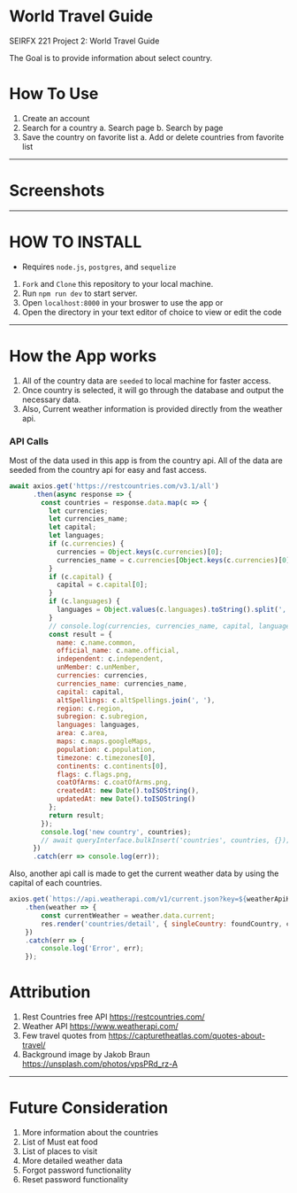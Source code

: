 # World Travel Guide

SEIRFX 221 Project 2: World Travel Guide

The Goal is to provide information about select country.

# How To Use

1. Create an account
2. Search for a country
    a. Search page
    b. Search by page
3. Save the country on favorite list 
    a. Add or delete countries from favorite list
    
<hr />

# Screenshots


<hr />

# HOW TO INSTALL

* Requires `node.js`, `postgres`, and `sequelize`
1. `Fork` and `Clone` this repository to your local machine.
2. Run `npm run dev` to start server.
3. Open `localhost:8000` in your broswer to use the app or 
4. Open the directory in your text editor of choice to view or edit the code

<hr />

# How the App works

1. All of the country data are `seeded` to local machine for faster access.
2. Once country is selected, it will go through the database and output the necessary data.
3. Also, Current weather information is provided directly from the weather api.

### API Calls
Most of the data used in this app is from the country api.  All of the data are seeded from the country api for easy and fast access.

```javascript
await axios.get('https://restcountries.com/v3.1/all')
      .then(async response => {
        const countries = response.data.map(c => {
          let currencies;
          let currencies_name;
          let capital;
          let languages;
          if (c.currencies) {
            currencies = Object.keys(c.currencies)[0];
            currencies_name = c.currencies[Object.keys(c.currencies)[0]].name;
          }
          if (c.capital) {
            capital = c.capital[0];
          }
          if (c.languages) {
            languages = Object.values(c.languages).toString().split(',').join(', ');
          }
          // console.log(currencies, currencies_name, capital, languages);
          const result = {
            name: c.name.common,
            official_name: c.name.official,
            independent: c.independent,
            unMember: c.unMember,
            currencies: currencies,
            currencies_name: currencies_name,
            capital: capital,
            altSpellings: c.altSpellings.join(', '),
            region: c.region,
            subregion: c.subregion,
            languages: languages,
            area: c.area,
            maps: c.maps.googleMaps,
            population: c.population,
            timezone: c.timezones[0],
            continents: c.continents[0],
            flags: c.flags.png,
            coatOfArms: c.coatOfArms.png,
            createdAt: new Date().toISOString(),
            updatedAt: new Date().toISOString()
          };
          return result;
        });
        console.log('new country', countries);
        // await queryInterface.bulkInsert('countries', countries, {});
      })
      .catch(err => console.log(err));
```

Also, another api call is made to get the current weather data by using the capital of each countries.
```javascript
axios.get(`https://api.weatherapi.com/v1/current.json?key=${weatherApiKey}&q=${foundCountry.capital}&aqi=no`)
    .then(weather => {
        const currentWeather = weather.data.current;
        res.render('countries/detail', { singleCountry: foundCountry, currentWeather });
    })
    .catch(err => {
        console.log('Error', err);
    });
```

# Attribution

1. Rest Countries free API https://restcountries.com/
2. Weather API https://www.weatherapi.com/
3. Few travel quotes from https://capturetheatlas.com/quotes-about-travel/
4. Background image by Jakob Braun https://unsplash.com/photos/vpsPRd_rz-A

<hr />

# Future Consideration
1. More information about the countries
2. List of Must eat food
3. List of places to visit
4. More detailed weather data
5. Forgot password functionality
6. Reset password functionality 

